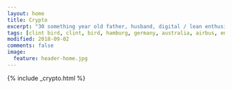 ```yaml
---
layout: home
title: Crypto
excerpt: "30 something year old father, husband, digital / lean enthusiast and aspiring chef. 10+ years experience in design to cost, project management and operations management."
tags: [clint bird, clint, bird, hamburg, germany, australia, airbus, entrepreneur, startup, cost, dtc, dfx, lean, design to cost, automotive, aerospace, manufacturing, value, cost, reduction, python, automation, digitization, transformation, algorithm]
modified: 2018-09-02
comments: false
image:
  feature: header-home.jpg
---
```


{% include _crypto.html %}
